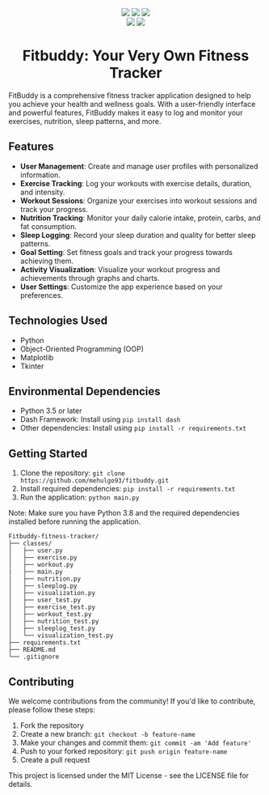 <p align="center">
    <a href=""><img src="https://img.shields.io/pypi/l/ansicolortags.svg" /></a>
    <a href=""><img src="https://img.shields.io/badge/Maintained%3F-yes-green.svg" /></a>
    <a href=""><img src="https://badgen.net/github/commits/mehulgo93/Fitbuddy" /></a>
    <br>
    <a href="https://docs.python.org/3/index.html"><img src="https://img.shields.io/badge/python-%2320232a?style=for-the-badge&logo=python&logoColor=ffdd54" /></a>
    <a href="https://plotly.com/dash/"><img src="https://img.shields.io/badge/dash-008DE4?style=for-the-badge&logo=dash&logoColor=white" /></a>
    <br>
</p>
<h1 align="center"><b>Fitbuddy: Your Very Own Fitness Tracker</b></h1>
FitBuddy is a comprehensive fitness tracker application designed to help you achieve your health and wellness goals. With a user-friendly interface and powerful features, FitBuddy makes it easy to log and monitor your exercises, nutrition, sleep patterns, and more.

## Features

- **User Management**: Create and manage user profiles with personalized information.
- **Exercise Tracking**: Log your workouts with exercise details, duration, and intensity.
- **Workout Sessions**: Organize your exercises into workout sessions and track your progress.
- **Nutrition Tracking**: Monitor your daily calorie intake, protein, carbs, and fat consumption.
- **Sleep Logging**: Record your sleep duration and quality for better sleep patterns.
- **Goal Setting**: Set fitness goals and track your progress towards achieving them.
- **Activity Visualization**: Visualize your workout progress and achievements through graphs and charts.
- **User Settings**: Customize the app experience based on your preferences.

## Technologies Used

- Python
- Object-Oriented Programming (OOP)
- Matplotlib
- Tkinter

## Environmental Dependencies

- Python 3.5 or later
- Dash Framework: Install using `pip install dash`
- Other dependencies: Install using `pip install -r requirements.txt`

## Getting Started

1. Clone the repository: `git clone https://github.com/mehulgo93/fitbuddy.git`
2. Install required dependencies: `pip install -r requirements.txt`
3. Run the application: `python main.py`

Note: Make sure you have Python 3.8 and the required dependencies installed before running the application.
```
Fitbuddy-fitness-tracker/
├── classes/
│   ├── user.py
│   ├── exercise.py
│   ├── workout.py
|   ├── main.py
│   ├── nutrition.py
│   ├── sleeplog.py
│   ├── visualization.py
│   ├── user_test.py
│   ├── exercise_test.py
│   ├── workout_test.py
│   ├── nutrition_test.py
│   ├── sleeplog_test.py
│   └── visualization_test.py
├── requirements.txt
├── README.md
└── .gitignore
```

## Contributing

We welcome contributions from the community! If you'd like to contribute, please follow these steps:

1. Fork the repository
2. Create a new branch: `git checkout -b feature-name`
3. Make your changes and commit them: `git commit -am 'Add feature'`
4. Push to your forked repository: `git push origin feature-name`
5. Create a pull request



This project is licensed under the MIT License - see the LICENSE file for details.

